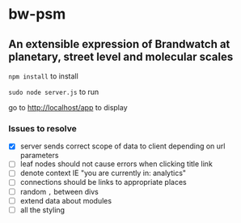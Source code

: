 # bw-psm
## An extensible expression of Brandwatch at planetary, street level and molecular scales

`npm install` to install

`sudo node server.js` to run

go to [http://localhost/app](http://localhost/app) to display

### Issues to resolve
- [x] server sends correct scope of data to client depending on url parameters
- [ ] leaf nodes should not cause errors when clicking title link
- [ ] denote context IE "you are currently in: analytics"
- [ ] connections should be links to appropriate places
- [ ] random `,` between divs
- [ ] extend data about modules
- [ ] all the styling
